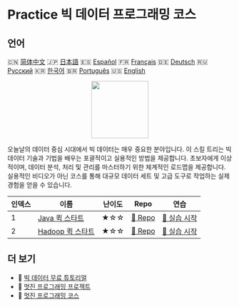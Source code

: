# Practice 빅 데이터 프로그래밍 코스

## 언어

🇨🇳 [简体中文](README_zh.md) 🇯🇵 [日本語](README_ja.md) 🇪🇸 [Español](README_es.md) 🇫🇷 [Français](README_fr.md) 🇩🇪 [Deutsch](README_de.md) 🇷🇺 [Русский](README_ru.md) 🇰🇷 [한국어](README_ko.md) 🇧🇷 [Português](README_pt.md) 🇺🇸 [English](README.md) 

<div align="center">
<img width="128px" src="https://file.labex.io/path/4y59cs2oEeJr.png">
</div>

오늘날의 데이터 중심 시대에서 빅 데이터는 매우 중요한 분야입니다. 이 스킬 트리는 빅 데이터 기술과 기법을 배우는 포괄적이고 실용적인 방법을 제공합니다. 초보자에게 이상적이며, 데이터 분석, 처리 및 관리를 마스터하기 위한 체계적인 로드맵을 제공합니다. 실용적인 비디오가 아닌 코스를 통해 대규모 데이터 세트 및 고급 도구로 작업하는 실제 경험을 얻을 수 있습니다.

|   인덱스 | 이름                                                                    | 난이도   | Repo                                                             | 연습                                                                |
|----------|-------------------------------------------------------------------------|----------|------------------------------------------------------------------|---------------------------------------------------------------------|
|        1 | [Java 퀵 스타트](https://labex.io/ko/courses/quick-start-with-java)     | ★☆☆      | [🔗 Repo](https://github.com/labex-labs/quick-start-with-java)   | [🚀 실습 시작](https://labex.io/ko/courses/quick-start-with-java)   |
|        2 | [Hadoop 퀵 스타트](https://labex.io/ko/courses/quick-start-with-hadoop) | ★☆☆      | [🔗 Repo](https://github.com/labex-labs/quick-start-with-hadoop) | [🚀 실습 시작](https://labex.io/ko/courses/quick-start-with-hadoop) |

## 더 보기

- 🔗 [빅 데이터 무료 튜토리얼](https://github.com/labex-labs/bigdata-free-tutorials)
- 🔗 [멋진 프로그래밍 프로젝트](https://github.com/labex-labs/awesome-programming-projects)
- 🔗 [멋진 프로그래밍 코스](https://github.com/labex-labs/awesome-programming-courses)

